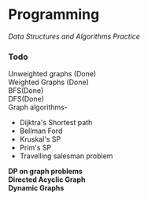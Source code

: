 # Programming
*Data Structures and Algorithms Practice*  

### Todo
Unweighted graphs (Done)    
Weighted Graphs (Done)  
BFS(Done)  
DFS(Done)  
Graph algorithms-  
+ Dijktra's Shortest path  
+ Bellman Ford  
+ Kruskal's SP  
+ Prim's SP  
+ Travelling salesman problem  
  
**DP on graph problems**  
**Directed Acyclic Graph**  
**Dynamic Graphs**  
